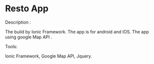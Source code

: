 # Resto App
Description :

The build by Ionic Framework. The app is for android and IOS. The app using google Map API .

Tools:

Ionic Framework, Google Map API, Jquery.
